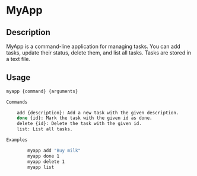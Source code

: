 # MyApp

## Description

MyApp is a command-line application for managing tasks. You can add tasks, update their status, delete them, and list all tasks. Tasks are stored in a text file.

## Usage

```sh
myapp {command} {arguments}

Commands

    add {description}: Add a new task with the given description.
    done {id}: Mark the task with the given id as done.
    delete {id}: Delete the task with the given id.
    list: List all tasks.

Examples

		myapp add "Buy milk"
		myapp done 1
		myapp delete 1
		myapp list
```